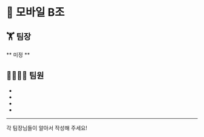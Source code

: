 # 📱 모바일 B조 
## 🏋 팀장
** 미정 **
## 👨‍👨‍👧‍👦 팀원</br>
* </br>
* </br>
* </br>
* </br>
-------------
각 팀장님들이 알아서 작성해 주세요!